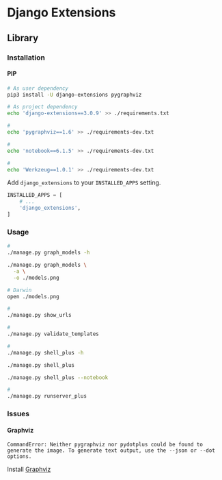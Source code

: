 # Django Extensions

## Library

### Installation

#### PIP

```sh
# As user dependency
pip3 install -U django-extensions pygraphviz

# As project dependency
echo 'django-extensions==3.0.9' >> ./requirements.txt

#
echo 'pygraphviz==1.6' >> ./requirements-dev.txt

#
echo 'notebook==6.1.5' >> ./requirements-dev.txt

#
echo 'Werkzeug==1.0.1' >> ./requirements-dev.txt
```

Add `django_extensions` to your `INSTALLED_APPS` setting.

```py
INSTALLED_APPS = [
    # ...
    'django_extensions',
]
```

### Usage

```sh
#
./manage.py graph_models -h

./manage.py graph_models \
  -a \
  -o ./models.png

# Darwin
open ./models.png

#
./manage.py show_urls

#
./manage.py validate_templates

#
./manage.py shell_plus -h

./manage.py shell_plus

./manage.py shell_plus --notebook

#
./manage.py runserver_plus
```

### Issues

#### Graphviz

```log
CommandError: Neither pygraphviz nor pydotplus could be found to generate the image. To generate text output, use the --json or --dot options.
```

Install [Graphviz](/graphviz.md)
